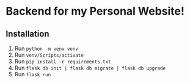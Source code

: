 # Backend for my Personal Website!

## Installation

1. Run `python -m venv venv`
2. Run `venv/Scripts/activate`
3. Run `pip install -r requirements.txt`
4. Run `flask db init | flask db migrate | flask db upgrade`
5. Run `flask run`